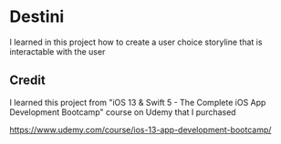 #  Destini
I learned in this project how to create a user choice storyline that is interactable with the user


## Credit
I learned this project from "iOS 13 & Swift 5 - The Complete iOS App Development Bootcamp" course on Udemy that I purchased

https://www.udemy.com/course/ios-13-app-development-bootcamp/
